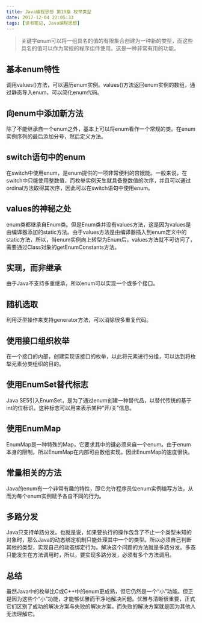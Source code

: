 ```yaml
---
title: Java编程思想 第19章 枚举类型
date: 2017-12-04 22:05:33
tags: [读书笔记, Java编程思想]
---
```

> 关键字enum可以将一组具名的值的有限集合创建为一种新的类型，而这些具名的值可以作为常规的程序组件使用。这是一种非常有用的功能。
<!--more-->
## 基本enum特性

调用values()方法，可以遍历enum实例。values()方法返回enum实例的数组，通过静态导入enum，可以简化enum代码。

## 向enum中添加新方法

除了不能继承自一个enum之外，基本上可以将enum看作一个常规的类。在enum实例序列的最后添加分号，然后定义方法。

## switch语句中的enum

在switch中使用enum，是enum提供的一项非常便利的宫娥能。一般来说，在switch中只能使用整数值，而枚举实例天生就具备整数值的次序，并且可以通过ordinal方法取得其次序，因此可以在switch语句中使用enum。

## values的神秘之处

enum类都继承自Enum类。但是Enum类并没有values方法，这是因为values是由编译器添加的static方法。由于values方法是由编译器插入到enum定义中的static方法，所以，当enum实例向上转型为Enum后，values方法就不可访问了，需要通过Class对象的getEnumConstants方法。

## 实现，而非继承

由于Java不支持多重继承，所以enum可以实现一个或多个接口。

## 随机选取

利用泛型操作来支持generator方法，可以消除很多重复代码。

## 使用接口组织枚举

在一个接口的内部，创建实现该接口的枚举，以此将元素进行分组，可以达到将枚举元素分类组织的目的。

## 使用EnumSet替代标志

Java SE5引入EnumSet，是为了通过enum创建一种替代品，以替代传统的基于int的位标识。这种标志可以用来表示某种“开/关”信息。

## 使用EnumMap

EnumMap是一种特殊的Map，它要求其中的键必须来自一个enum。由于enum本身的限制，所以EnumMap在内部可由数组实现。因此EnumMap的速度很快。

## 常量相关的方法

Java的enum有一个非常有趣的特性，即它允许程序员位enum实例编写方法，从而为每个enum实例赋予各自不同的行为。

## 多路分发

Java只支持单路分发。也就是说，如果要执行的操作包含了不止一个类型未知的对象时，那么Java的动态绑定机制只能处理其中一个的类型。所以必须自己判断其他的类型，实现自己的动态绑定行为。解决这个问题的方法就是多路分发。多态只能发生在方法调用时，所以，要实现多路分发，必须有多个方法调用。

## 总结

虽然Java中的枚举比C或C++中的enum更成熟，但它仍然是一个“小”功能。但正是因为这些个“小”功能，才能够优雅而干净地解决问题。优雅与清晰很重要，正式它们区别了成功的解决方案与失败的解决方案。而失败的解决方案就是因为其他人无法理解它。